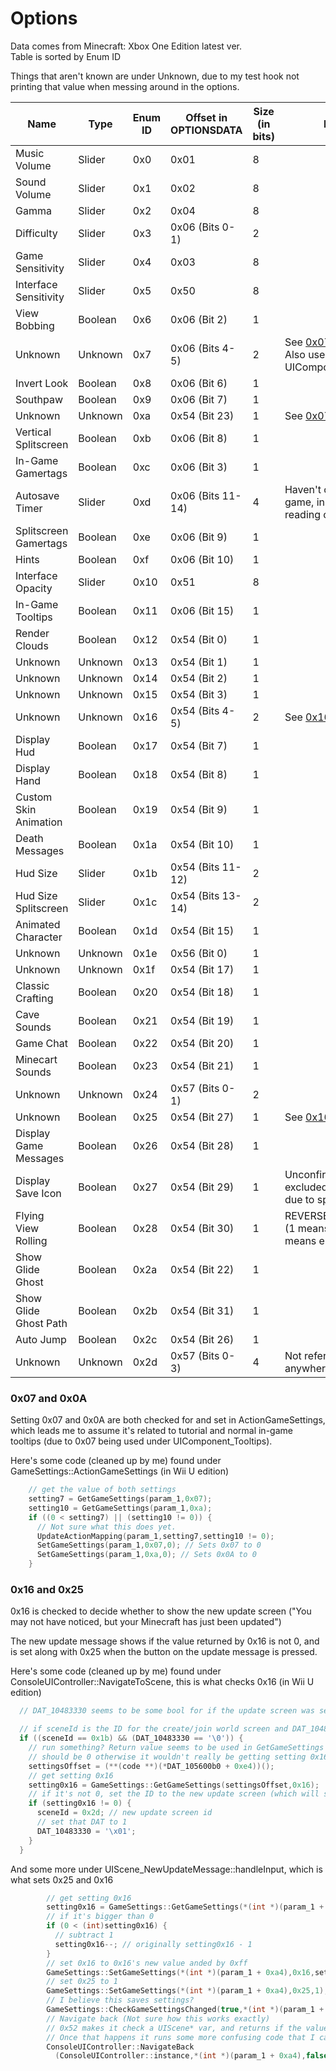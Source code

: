 ﻿# Options
Data comes from Minecraft: Xbox One Edition latest ver.   
Table is sorted by Enum ID

Things that aren't known are under Unknown, due to my test hook not printing that value when messing around in the options.

| Name                  | Type    | Enum ID | Offset in OPTIONSDATA | Size (in bits) | Notes                                                                     |
|-----------------------|---------|---------|-----------------------|----------------|---------------------------------------------------------------------------|
| Music Volume          | Slider  | 0x0     | 0x01                  | 8              |                                                                           |
| Sound Volume          | Slider  | 0x1     | 0x02                  | 8              |                                                                           |
| Gamma                 | Slider  | 0x2     | 0x04                  | 8              |                                                                           |
| Difficulty            | Slider  | 0x3     | 0x06 (Bits 0-1)       | 2              |                                                                           |
| Game Sensitivity      | Slider  | 0x4     | 0x03                  | 8              |                                                                           |
| Interface Sensitivity | Slider  | 0x5     | 0x50                  | 8              |                                                                           |
| View Bobbing          | Boolean | 0x6     | 0x06 (Bit 2)          | 1              |                                                                           |
| Unknown               | Unknown | 0x7     | 0x06 (Bits 4-5)       | 2              | See [0x07 and 0x0A](#0x07-and-0x0a). Also used under UIComponent_Tooltips |
| Invert Look           | Boolean | 0x8     | 0x06 (Bit 6)          | 1              |                                                                           |
| Southpaw              | Boolean | 0x9     | 0x06 (Bit 7)          | 1              |                                                                           |
| Unknown               | Unknown | 0xa     | 0x54 (Bit 23)         | 1              | See [0x07 and 0x0A](#0x07-and-0x0a).                                      |
| Vertical Splitscreen  | Boolean | 0xb     | 0x06 (Bit 8)          | 1              |                                                                           |
| In-Game Gamertags     | Boolean | 0xc     | 0x06 (Bit 3)          | 1              |                                                                           |
| Autosave Timer        | Slider  | 0xd     | 0x06 (Bits 11-14)     | 4              | Haven't confirmed in-game, instead via reading code.                      |
| Splitscreen Gamertags | Boolean | 0xe     | 0x06 (Bit 9)          | 1              |                                                                           |
| Hints                 | Boolean | 0xf     | 0x06 (Bit 10)         | 1              |                                                                           |
| Interface Opacity     | Slider  | 0x10    | 0x51                  | 8              |                                                                           |
| In-Game Tooltips      | Boolean | 0x11    | 0x06 (Bit 15)         | 1              |                                                                           |
| Render Clouds         | Boolean | 0x12    | 0x54 (Bit 0)          | 1              |                                                                           |
| Unknown               | Unknown | 0x13    | 0x54 (Bit 1)          | 1              |                                                                           |
| Unknown               | Unknown | 0x14    | 0x54 (Bit 2)          | 1              |                                                                           |
| Unknown               | Unknown | 0x15    | 0x54 (Bit 3)          | 1              |                                                                           |
| Unknown               | Unknown | 0x16    | 0x54 (Bits 4-5)       | 2              | See [0x16 and 0x25](#0x16-and-0x25).                                      |
| Display Hud           | Boolean | 0x17    | 0x54 (Bit 7)          | 1              |                                                                           |
| Display Hand          | Boolean | 0x18    | 0x54 (Bit 8)          | 1              |                                                                           |
| Custom Skin Animation | Boolean | 0x19    | 0x54 (Bit 9)          | 1              |                                                                           |
| Death Messages        | Boolean | 0x1a    | 0x54 (Bit 10)         | 1              |                                                                           |
| Hud Size              | Slider  | 0x1b    | 0x54 (Bits 11-12)     | 2              |                                                                           |
| Hud Size Splitscreen  | Slider  | 0x1c    | 0x54 (Bits 13-14)     | 2              |                                                                           |
| Animated Character    | Boolean | 0x1d    | 0x54 (Bit 15)         | 1              |                                                                           |
| Unknown               | Unknown | 0x1e    | 0x56 (Bit 0)          | 1              |                                                                           |
| Unknown               | Unknown | 0x1f    | 0x54 (Bit 17)         | 1              |                                                                           |
| Classic Crafting      | Boolean | 0x20    | 0x54 (Bit 18)         | 1              |                                                                           |
| Cave Sounds           | Boolean | 0x21    | 0x54 (Bit 19)         | 1              |                                                                           |
| Game Chat             | Boolean | 0x22    | 0x54 (Bit 20)         | 1              |                                                                           |
| Minecart Sounds       | Boolean | 0x23    | 0x54 (Bit 21)         | 1              |                                                                           |
| Unknown               | Unknown | 0x24    | 0x57 (Bits 0-1)       | 2              |                                                                           |
| Unknown               | Boolean | 0x25    | 0x54 (Bit 27)         | 1              | See [0x16 and 0x25](#0x16-and-0x25).                                      |
| Display Game Messages | Boolean | 0x26    | 0x54 (Bit 28)         | 1              |                                                                           |
| Display Save Icon     | Boolean | 0x27    | 0x54 (Bit 29)         | 1              | Unconfirmed (as I had excluded this print due to spam)                    |
| Flying View Rolling   | Boolean | 0x28    | 0x54 (Bit 30)         | 1              | REVERSE BOOLEAN (1 means disabled, 0 means enabled)                       |
| Show Glide Ghost      | Boolean | 0x2a    | 0x54 (Bit 22)         | 1              |                                                                           |
| Show Glide Ghost Path | Boolean | 0x2b    | 0x54 (Bit 31)         | 1              |                                                                           |
| Auto Jump             | Boolean | 0x2c    | 0x54 (Bit 26)         | 1              |                                                                           |
| Unknown               | Unknown | 0x2d    | 0x57 (Bits 0-3)       | 4              | Not referenced anywhere else?????                                         |

### 0x07 and 0x0A
Setting 0x07 and 0x0A are both checked for and set in ActionGameSettings, which leads me to assume it's related to tutorial and normal in-game tooltips (due to 0x07 being used under UIComponent_Tooltips).

Here's some code (cleaned up by me) found under GameSettings::ActionGameSettings (in Wii U edition)
```CPP
    // get the value of both settings
    setting7 = GetGameSettings(param_1,0x07);
    setting10 = GetGameSettings(param_1,0xa);
    if ((0 < setting7) || (setting10 != 0)) {
      // Not sure what this does yet.
      UpdateActionMapping(param_1,setting7,setting10 != 0);
      SetGameSettings(param_1,0x07,0); // Sets 0x07 to 0
      SetGameSettings(param_1,0xa,0); // Sets 0x0A to 0
    }
```

### 0x16 and 0x25
0x16 is checked to decide whether to show the new update screen ("You may not have noticed, but your Minecraft has just been updated")   

The new update message shows if the value returned by 0x16 is not 0, and is set along with 0x25 when the button on the update message is pressed.

Here's some code (cleaned up by me) found under ConsoleUIController::NavigateToScene, this is what checks 0x16 (in Wii U edition)
```CPP
  // DAT_10483330 seems to be some bool for if the update screen was seen before?

  // if sceneId is the ID for the create/join world screen and DAT_10483330 is 0
  if ((sceneId == 0x1b) && (DAT_10483330 == '\0')) {
    // run something? Return value seems to be used in GetGameSettings for the offset
    // should be 0 otherwise it wouldn't really be getting setting 0x16. 
    settingsOffset = (**(code **)(*DAT_105600b0 + 0xe4))();
    // get setting 0x16
    setting0x16 = GameSettings::GetGameSettings(settingsOffset,0x16);
    // if it's not 0, set the ID to the new update screen (which will show it instead of the world screen)
    if (setting0x16 != 0) {
      sceneId = 0x2d; // new update screen id
      // set that DAT to 1
      DAT_10483330 = '\x01';
    }
  }
```

And some more under UIScene_NewUpdateMessage::handleInput, which is what sets 0x25 and 0x16
```cpp
        // get setting 0x16
        setting0x16 = GameSettings::GetGameSettings(*(int *)(param_1 + 0xa4),0x16);
        // if it's bigger than 0
        if (0 < (int)setting0x16) {
          // subtract 1
          setting0x16--; // originally setting0x16 - 1
        }
        // set 0x16 to 0x16's new value anded by 0xff
        GameSettings::SetGameSettings(*(int *)(param_1 + 0xa4),0x16,setting0x16 & 0xff);
        // set 0x25 to 1
        GameSettings::SetGameSettings(*(int *)(param_1 + 0xa4),0x25,1);
        // I believe this saves settings?
        GameSettings::CheckGameSettingsChanged(true,*(int *)(param_1 + 0xa4));
        // Navigate back (Not sure how this works exactly)
        // 0x52 makes it check a UIScene* var, and returns if the value is nullptr (0x52 actually causes it to fall into the default value of the switch statement according to the pcode)
        // Once that happens it runs some more confusing code that I cannot decipher myself.
        ConsoleUIController::NavigateBack
          (ConsoleUIController::instance,*(int *)(param_1 + 0xa4),false,0x52,8);
```










